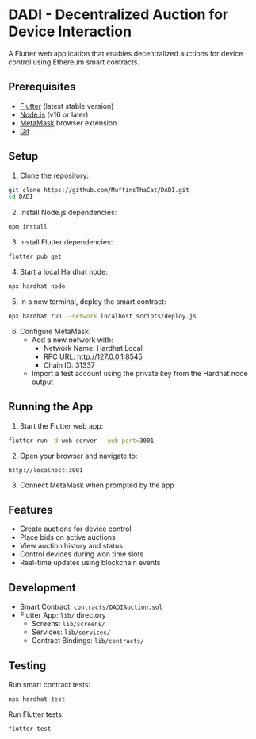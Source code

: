 # DADI - Decentralized Auction for Device Interaction

A Flutter web application that enables decentralized auctions for device control using Ethereum smart contracts.

## Prerequisites

- [Flutter](https://flutter.dev/docs/get-started/install) (latest stable version)
- [Node.js](https://nodejs.org/) (v16 or later)
- [MetaMask](https://metamask.io/) browser extension
- [Git](https://git-scm.com/)

## Setup

1. Clone the repository:
```bash
git clone https://github.com/MuffinsThaCat/DADI.git
cd DADI
```

2. Install Node.js dependencies:
```bash
npm install
```

3. Install Flutter dependencies:
```bash
flutter pub get
```

4. Start a local Hardhat node:
```bash
npx hardhat node
```

5. In a new terminal, deploy the smart contract:
```bash
npx hardhat run --network localhost scripts/deploy.js
```

6. Configure MetaMask:
   - Add a new network with:
     - Network Name: Hardhat Local
     - RPC URL: http://127.0.0.1:8545
     - Chain ID: 31337
   - Import a test account using the private key from the Hardhat node output

## Running the App

1. Start the Flutter web app:
```bash
flutter run -d web-server --web-port=3001
```

2. Open your browser and navigate to:
```
http://localhost:3001
```

3. Connect MetaMask when prompted by the app

## Features

- Create auctions for device control
- Place bids on active auctions
- View auction history and status
- Control devices during won time slots
- Real-time updates using blockchain events

## Development

- Smart Contract: `contracts/DADIAuction.sol`
- Flutter App: `lib/` directory
  - Screens: `lib/screens/`
  - Services: `lib/services/`
  - Contract Bindings: `lib/contracts/`

## Testing

Run smart contract tests:
```bash
npx hardhat test
```

Run Flutter tests:
```bash
flutter test
